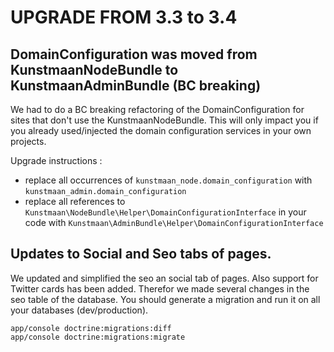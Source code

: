 # UPGRADE FROM 3.3 to 3.4

## DomainConfiguration was moved from KunstmaanNodeBundle to KunstmaanAdminBundle (BC breaking)

We had to do a BC breaking refactoring of the DomainConfiguration for sites that don't use the KunstmaanNodeBundle. This will only impact you if you already
used/injected the domain configuration services in your own projects.

Upgrade instructions :

- replace all occurrences of ```kunstmaan_node.domain_configuration``` with ```kunstmaan_admin.domain_configuration```
- replace all references to ```Kunstmaan\NodeBundle\Helper\DomainConfigurationInterface``` in your code with ```Kunstmaan\AdminBundle\Helper\DomainConfigurationInterface```

## Updates to Social and Seo tabs of pages.

We updated and simplified the seo an social tab of pages. Also support for Twitter cards has been added.
Therefor we made several changes in the seo table of the database. 
You should generate a migration and run it on all your databases (dev/production).

```
app/console doctrine:migrations:diff
app/console doctrine:migrations:migrate
```
